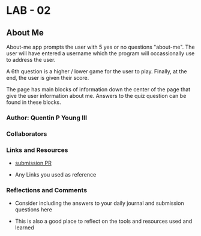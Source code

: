 # LAB - 02

## About Me

About-me app prompts the user with 5 yes or no questions "about-me".  The user will have entered a username which the program will occassionally use to address the user.  

A 6th question is a higher / lower game for the user to play.  Finally, at the end, the user is given their score.  

The page has main blocks of information down the center of the page that give the user information about me.  Answers to the quiz question can be found in these blocks.  

### Author: Quentin P Young III

### Collaborators

### Links and Resources

* [submission PR](http://xyz.com)

* Any Links you used as reference

### Reflections and Comments

* Consider including the answers to your daily journal and submission questions here

* This is also a good place to reflect on the tools and resources used and learned
